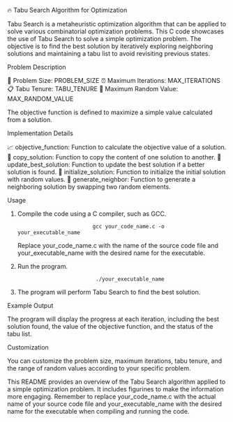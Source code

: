 🔥 Tabu Search Algorithm for Optimization

Tabu Search is a metaheuristic optimization algorithm that can be applied to solve various combinatorial optimization problems. This C code showcases the use of Tabu Search to solve a simple optimization problem. The objective is to find the best solution by iteratively exploring neighboring solutions and maintaining a tabu list to avoid revisiting previous states.


Problem Description

🎯 Problem Size: PROBLEM_SIZE
⏰ Maximum Iterations: MAX_ITERATIONS
📋 Tabu Tenure: TABU_TENURE
🌌 Maximum Random Value: MAX_RANDOM_VALUE

The objective function is defined to maximize a simple value calculated from a solution.


Implementation Details

📈 objective_function: Function to calculate the objective value of a solution.
📇 copy_solution: Function to copy the content of one solution to another.
📌 update_best_solution: Function to update the best solution if a better solution is found.
🏁 initialize_solution: Function to initialize the initial solution with random values.
🔄 generate_neighbor: Function to generate a neighboring solution by swapping two random elements.


Usage

1. Compile the code using a C compiler, such as GCC.

 							   gcc your_code_name.c -o your_executable_name

	Replace your_code_name.c with the name of the source code file and your_executable_name with the desired name for the executable.


2. Run the program.

 								./your_executable_name


3. The program will perform Tabu Search to find the best solution.


Example Output

The program will display the progress at each iteration, including the best solution found, the value of the objective function, and the status of the tabu list.


Customization

You can customize the problem size, maximum iterations, tabu tenure, and the range of random values according to your specific problem.


This README provides an overview of the Tabu Search algorithm applied to a simple optimization problem. It includes figurines to make the information more engaging. Remember to replace your_code_name.c with the actual name of your source code file and your_executable_name with the desired name for the executable when compiling and running the code.
